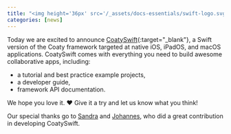 ```yaml
---
title: "<img height='36px' src='/_assets/docs-essentials/swift-logo.svg'> Coaty goes Swift"
categories: [news]
---
```


Today we are excited to announce
[CoatySwift](https://github.com/coatyio/coaty-swift){:target="_blank"}, a Swift
version of the Coaty framework targeted at native iOS, iPadOS, and macOS
applications. CoatySwift comes with everything you need to build awesome
collaborative apps, including:

* a tutorial and best practice example projects,
* a developer guide,
* framework API documentation.

We hope you love it. ❤️ Give it a try and let us know what you think!

Our special thanks go to [Sandra](https://github.com/melloskitten) and
[Johannes](https://github.com/johannesrohwer), who did a great contribution in
developing CoatySwift.
